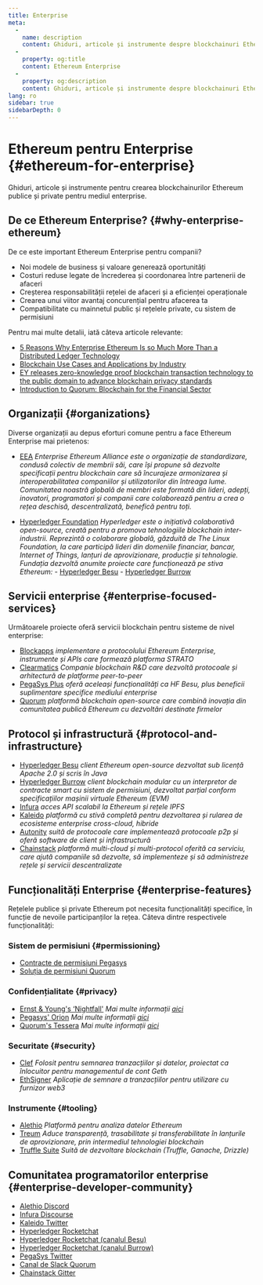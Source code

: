 ```yaml
---
title: Enterprise
meta:
  - 
    name: description
    content: Ghiduri, articole și instrumente despre blockchainuri Ethereum publice și private, pentru mediul enterprise
  - 
    property: og:title
    content: Ethereum Enterprise
  - 
    property: og:description
    content: Ghiduri, articole și instrumente despre blockchainuri Ethereum publice și private, pentru mediul enterprise
lang: ro
sidebar: true
sidebarDepth: 0
---
```


# Ethereum pentru Enterprise {#ethereum-for-enterprise}

<div class="featured">Ghiduri, articole și instrumente pentru crearea blockchainurilor Ethereum publice și private pentru mediul enterprise.</div>

## De ce Ethereum Enterprise? {#why-enterprise-ethereum}

De ce este important Ethereum Enterprise pentru companii?

- Noi modele de business și valoare generează oportunități
- Costuri reduse legate de încrederea și coordonarea între partenerii de afaceri
- Creșterea responsabilității rețelei de afaceri și a eficienței operaționale
- Crearea unui viitor avantaj concurențial pentru afacerea ta
- Compatibilitate cu mainnetul public și rețelele private, cu sistem de permisiuni

Pentru mai multe detalii, iată câteva articole relevante:

- [5 Reasons Why Enterprise Ethereum Is so Much More Than a Distributed Ledger Technology](https://media.consensys.net/5-reasons-why-enterprise-ethereum-is-so-much-more-than-a-distributed-ledger-technology-c9a89db82cb5)
- [Blockchain Use Cases and Applications by Industry](https://media.consensys.net/enterprise-ethereum-blockchain-use-cases-and-applications-by-industry-3914d1210049)
- [EY releases zero-knowledge proof blockchain transaction technology to the public domain to advance blockchain privacy standards](https://www.ey.com/en_gl/news/2019/04/ey-releases-zero-knowledge-proof-blockchain-transaction-technology-to-the-public-domain-to-advance-blockchain-privacy-standards)
- [Introduction to Quorum: Blockchain for the Financial Sector](https://medium.com/blockchain-at-berkeley/introduction-to-quorum-blockchain-for-the-financial-sector-58813f84e88c)

## Organizații {#organizations}

Diverse organizații au depus eforturi comune pentru a face Ethereum Enterprise mai prietenos:

- [EEA](https://entethalliance.org/) _Enterprise Ethereum Alliance este o organizație de standardizare, condusă colectiv de membrii săi, care își propune să dezvolte specificații pentru blockchain care să încurajeze armonizarea și interoperabilitatea companiilor și utilizatorilor din întreaga lume. Comunitatea noastră globală de membri este formată din lideri, adepți, inovatori, programatori și companii care colaborează pentru a crea o rețea deschisă, descentralizată, benefică pentru toți._

- [Hyperledger Foundation](https://hyperledger.org) _Hyperledger este o inițiativă colaborativă open-source, creată pentru a promova tehnologiile blockchain inter-industrii. Reprezintă o colaborare globală, găzduită de The Linux Foundation, la care participă lideri din domeniile financiar, bancar, Internet of Things, lanțuri de aprovizionare, producție și tehnologie._ _Fundația dezvoltă anumite proiecte care funcționează pe stiva Ethereum:_ - [Hyperledger Besu](https://www.hyperledger.org/blog/2019/08/29/announcing-hyperledger-besu) - [Hyperledger Burrow](https://www.hyperledger.org/projects/hyperledger-burrow)

## Servicii enterprise {#enterprise-focused-services}

Următoarele proiecte oferă servicii blockchain pentru sisteme de nivel enterprise:

- [Blockapps](https://blockapps.net/) _implementare a protocolului Ethereum Enterprise, instrumente și APIs care formează platforma STRATO_
- [Clearmatics](https://www.clearmatics.com/about) _Companie blockchain R&D care dezvoltă protocoale și arhitectură de platforme peer-to-peer_
- [PegaSys Plus](https://pegasys.tech/enterprise/) _oferă aceleași funcționalități ca HF Besu, plus beneficii suplimentare specifice mediului enterprise_
- [Quorum](https://www.goquorum.com/) _platformă blockchain open-source care combină inovația din comunitatea publică Ethereum cu dezvoltări destinate firmelor_

## Protocol și infrastructură {#protocol-and-infrastructure}

- [Hyperledger Besu](https://www.hyperledger.org/projects/besu) _client Ethereum open-source dezvoltat sub licență Apache 2.0 și scris în Java_
- [Hyperledger Burrow](https://www.hyperledger.org/projects/hyperledger-burrow) _client blockchain modular cu un interpretor de contracte smart cu sistem de permisiuni, dezvoltat parțial conform specificațiilor mașinii virtuale Ethereum (EVM)_
- [Infura](https://infura.io/) _acces API scalabil la Ethereum și rețele IPFS_
- [Kaleido](https://kaleido.io/) _platformă cu stivă completă pentru dezvoltarea și rularea de ecosisteme enterprise cross-cloud, hibride_
- [Autonity](https://www.clearmatics.com/about/) _suită de protocoale care implementează protocoale p2p și oferă software de client și infrastructură_
- [Chainstack](https://chainstack.com/) _platformă multi-cloud și multi-protocol oferită ca serviciu, care ajută companiile să dezvolte, să implementeze și să administreze rețele și servicii descentralizate_

## Funcționalități Enterprise {#enterprise-features}

Rețelele publice și private Ethereum pot necesita funcționalități specifice, în funcție de nevoile participanților la rețea. Câteva dintre respectivele funcționalități:

### Sistem de permisiuni {#permissioning}

- [Contracte de permisiuni Pegasys](https://github.com/PegaSysEng/permissioning-smart-contracts)
- [Soluția de permisiuni Quorum](https://github.com/jpmorganchase/quorum/wiki/Security)

### Confidențialitate {#privacy}

- [Ernst & Young's ‘Nightfall'](https://github.com/EYBlockchain/nightfall) _Mai multe informații [aici](https://bravenewcoin.com/insights/ernst-and-young-rolls-out-'nightfall-to-enable-private-transactions-on)_
- [Pegasys' Orion](https://docs.pantheon.pegasys.tech/en/stable/Concepts/Privacy/Privacy-Overview/) _Mai multe informații [aici](https://pegasys.tech/privacy-in-pantheon-how-it-works-and-why-your-enterprise-should-care/)_
- [Quorum's Tessera](https://docs.goquorum.com/en/latest/Privacy/Tessera/Tessera/) _Mai multe informații [aici](https://github.com/jpmorganchase/tessera/wiki/How-Tessera-works)_

### Securitate {#security}

- [Clef](https://geth.ethereum.org/clef/Overview) _Folosit pentru semnarea tranzacțiilor și datelor, proiectat ca înlocuitor pentru managementul de cont Geth_
- [EthSigner](https://gitter.im/PegaSysEng/EthSigner) _Aplicație de semnare a tranzacțiilor pentru utilizare cu furnizor web3_

### Instrumente {#tooling}

- [Alethio](https://aleth.io/) _Platformă pentru analiza datelor Ethereum_
- [Treum](https://treum.io/) _Aduce transparență, trasabilitate și transferabilitate în lanțurile de aprovizionare, prin intermediul tehnologiei blockchain_
- [Truffle Suite](https://trufflesuite.com) _Suită de dezvoltare blockchain (Truffle, Ganache, Drizzle)_

## Comunitatea programatorilor enterprise {#enterprise-developer-community}

- [Alethio Discord](https://discord.gg/d2t8NuU)
- [Infura Discourse](https://community.infura.io/)
- [Kaleido Twitter](https://twitter.com/Kaleido_io)
- [Hyperledger Rocketchat](https://chat.hyperledger.org/)
- [Hyperledger Rocketchat (canalul Besu)](https://chat.hyperledger.org/channel/besu)
- [Hyperledger Rocketchat (canalul Burrow)](https://chat.hyperledger.org/channel/burrow)
- [PegaSys Twitter](https://twitter.com/Kaleido_io)
- [Canal de Slack Quorum](http://bit.ly/quorum-slack)
- [Chainstack Gitter](https://gitter.im/chainstack/Lobby)
